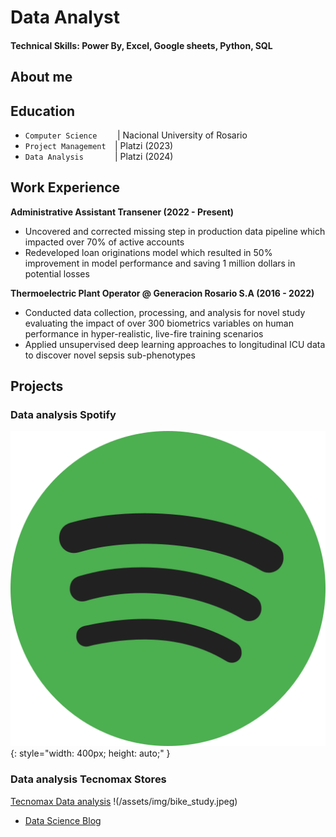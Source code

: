 # Data Analyst

#### Technical Skills: Power By, Excel, Google sheets, Python, SQL 
## About me

## Education
- `Computer Science    ` | Nacional University of Rosario  
- `Project Management  `| Platzi (2023)  
- `Data Analysis       `| Platzi (2024)


## Work Experience
**Administrative Assistant Transener (2022 - Present)**
- Uncovered and corrected missing step in production data pipeline which impacted over 70% of active accounts
- Redeveloped loan originations model which resulted in 50% improvement in model performance and saving 1 million dollars in potential losses

**Thermoelectric Plant Operator @  Generacion Rosario S.A (2016 - 2022)**
- Conducted data collection, processing, and analysis for novel study evaluating the impact of over 300 biometrics variables on human performance in hyper-realistic, live-fire training scenarios
- Applied unsupervised deep learning approaches to longitudinal ICU data to discover novel sepsis sub-phenotypes


## Projects
### Data analysis Spotify 
![Spotify Market Analysis](/assets/img/spotify.png){: style="width: 400px; height: auto;" }




### Data analysis Tecnomax Stores
[Tecnomax Data analysis](https://www.mdpi.com/1424-8220/22/11/4240)
!(/assets/img/bike_study.jpeg)



- [Data Science Blog](https://medium.com/@shawhin)

